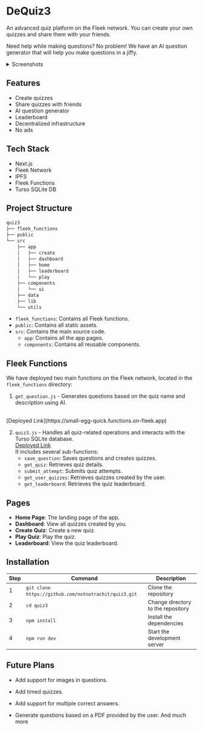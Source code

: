 # DeQuiz3
An advanced quiz platform on the Fleek network. You can create your own quizzes and share them with your friends.

Need help while making questions? No problem! We have an AI question generator that will help you make questions in a jiffy.

<!-- add screenshots in dropdown -->

<details>
<summary>Screenshots</summary>

![Homepage](/assets/homepage.png)

</details>

## Features
- Create quizzes
- Share quizzes with friends
- AI question generator
- Leaderboard
- Decentralized infrastructure
- No ads

## Tech Stack
- Next.js
- Fleek Network
- IPFS
- Fleek Functions
- Turso SQLite DB

## Project Structure
```
quiz3
├── fleek_functions
├── public
└── src
    ├── app
    │   ├── create
    │   ├── dashboard
    │   ├── home
    │   ├── leaderboard
    │   └── play
    ├── components
    │   └── ui
    ├── data
    ├── lib
    └── utils
```
- `fleek_functions`: Contains all Fleek functions.
- `public`: Contains all static assets.
- `src`: Contains the main source code.
    - `app`: Contains all the app pages.
    - `components`: Contains all reusable components.

## Fleek Functions
We have deployed two main functions on the Fleek network, located in the `fleek_functions` directory:

1. `get_question.js` - Generates questions based on the quiz name and description using AI.
<br/>
[Deployed Link](https://small-egg-quick.functions.on-fleek.app)

2. `quiz3.js` - Handles all quiz-related operations and interacts with the Turso SQLite database. <br/>
   [Deployed Link](https://incalculable-football-gigantic.functions.on-fleek.app) <br/>
It includes several sub-functions:
    - `save_question`: Saves questions and creates quizzes.
    - `get_quiz`: Retrieves quiz details.
    - `submit_attempt`: Submits quiz attempts.
    - `get_user_quizzes`: Retrieves quizzes created by the user.
    - `get_leaderboard`: Retrieves the quiz leaderboard.


## Pages
- **Home Page**: The landing page of the app.
- **Dashboard**: View all quizzes created by you.
- **Create Quiz**: Create a new quiz.
- **Play Quiz**: Play the quiz.
- **Leaderboard**: View the quiz leaderboard.

## Installation
| Step | Command | Description |
| --- | --- | --- |
| 1 | `git clone https://github.com/notnotrachit/quiz3.git` | Clone the repository |
| 2 | `cd quiz3` | Change directory to the repository |
| 3 | `npm install` | Install the dependencies |
| 4 | `npm run dev` | Start the development server |


## Future Plans
- Add support for images in questions.
- Add timed quizzes.
- Add support for multiple correct answers.

- Generate questions based on a PDF provided by the user.
And much more
    